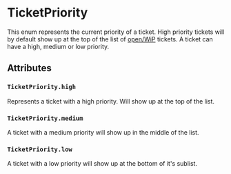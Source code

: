 TicketPriority
==============

This enum represents the current priority of a ticket. High priority tickets will by default show up at the top of the list of [open/WiP](./ticketStatus.md) tickets. A ticket can have a high, medium or low priority.

## Attributes

### `TicketPriority.high`

Represents a ticket with a high priority. Will show up at the top of the list.

### `TicketPriority.medium`

A ticket with a medium priority will show up in the middle of the list.

### `TicketPriority.low`

A ticket with a low priority will show up at the bottom of it's sublist.